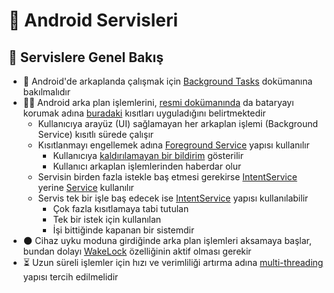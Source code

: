 # 🌠 Android Servisleri

## 👀 Servislere Genel Bakış

* 🚧 Android'de arkaplanda çalışmak için [Background Tasks](https://developer.android.com/guide/background) dokümanına bakılmalıdır
* 👮‍♂️ Android arka plan işlemlerini, [resmi dokümanında](https://developer.android.com/guide/background) da bataryayı korumak adına [buradaki](https://developer.android.com/about/versions/oreo/background.html) kısıtları uyguladığını belirtmektedir
  * Kullanıcıya arayüz \(UI\) sağlamayan her arkaplan işlemi \(Background Service\) kısıtlı sürede çalışır
  * Kısıtlanmayı engellemek adına [Foreground Service](https://developer.android.com/guide/components/services#Foreground) yapısı kullanılır
    * Kullanıcıya [kaldırılamayan bir bildirim](https://developer.android.com/guide/topics/ui/notifiers/notifications.html#foreground-service) gösterilir
    * Kullanıcı arkaplan işlemlerinden haberdar olur
  * Servisin birden fazla istekle baş etmesi gerekirse [IntentService](https://developer.android.com/guide/components/services#ExtendingIntentService) yerine [Service](https://developer.android.com/guide/components/services#ExtendingService) kullanılır
  * Servis tek bir işle baş edecek ise [IntentService](https://developer.android.com/guide/components/services#ExtendingIntentService) yapısı kullanılabilir
    * Çok fazla kısıtlamaya tabi tutulan
    * Tek bir istek için kullanılan
    * İşi bittiğinde kapanan bir sistemdir
* 🌑 Cihaz uyku moduna girdiğinde arka plan işlemleri aksamaya başlar, bundan dolayı [WakeLock](https://developer.android.com/training/scheduling/wakelock#java) özelliğinin aktif olması gerekir
* ⏳ Uzun süreli işlemler için hızı ve verimliliği artırma adına [multi-threading](https://developer.android.com/training/multiple-threads/) yapısı tercih edilmelidir



